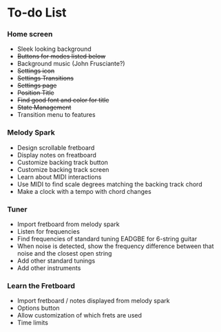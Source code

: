 # To-do List

### Home screen
- Sleek looking background
- ~~Buttons for modes listed below~~
- Background music (John Frusciante?)
- ~~Settings icon~~
- ~~Settings Transitions~~
- ~~Settings page~~
- ~~Position Title~~
- ~~Find good font and color for title~~
- ~~State Management~~
- Transition menu to features

### Melody Spark
- Design scrollable fretboard
- Display notes on freatboard
- Customize backing track button
- Customize backing track screen
- Learn about MIDI interactions
- Use MIDI to find scale degrees matching the backing track chord
- Make a clock with a tempo with chord changes

### Tuner
- Import fretboard from melody spark
- Listen for frequencies
- Find frequencies of standard tuning EADGBE for 6-string guitar
- When noise is detected, show the frequency difference between that noise and the closest open string
- Add other standard tunings
- Add other instruments

### Learn the Fretboard
- Import fretboard / notes displayed from melody spark
- Options button
- Allow customization of which frets are used
- Time limits